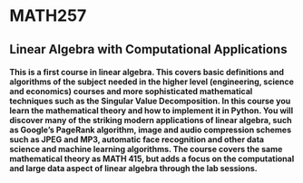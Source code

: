 # MATH257
## Linear Algebra with Computational Applications
#### This is a first course in linear algebra. This covers basic definitions and algorithms of the subject needed in the higher level (engineering, science and economics) courses and more sophisticated mathematical techniques such as the Singular Value Decomposition. In this course you learn the mathematical theory and how to implement it in Python. You will discover many of the striking modern applications of linear algebra, such as Google’s PageRank algorithm, image and audio compression schemes such as JPEG and MP3, automatic face recognition and other data science and machine learning algorithms. The course covers the same mathematical theory as MATH 415, but adds a focus on the computational and large data aspect of linear algebra through the lab sessions.
